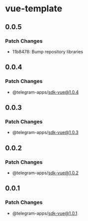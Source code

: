 # vue-template

## 0.0.5

### Patch Changes

- 11b8478: Bump repository libraries

## 0.0.4

### Patch Changes

- @telegram-apps/sdk-vue@1.0.4

## 0.0.3

### Patch Changes

- @telegram-apps/sdk-vue@1.0.3

## 0.0.2

### Patch Changes

- @telegram-apps/sdk-vue@1.0.2

## 0.0.1

### Patch Changes

- @telegram-apps/sdk-vue@1.0.1
